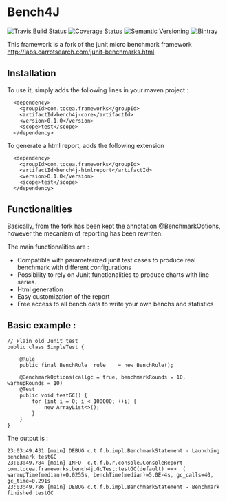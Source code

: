 Bench4J
=====


[![Travis Build Status](http://img.shields.io/travis/sleroy/bench4j.svg)](https://travis-ci.org/sleroy/bench4j)
[![Coverage Status](http://img.shields.io/coveralls/sleroy/bench4j.svg)](https://coveralls.io/r/sleroy/bench4j)
[![Semantic Versioning](http://img.shields.io/:semver-0.1.0-blue.svg)](http://semver.org)
[![Bintray](http://img.shields.io/badge/download-latest-bb00bb.svg)](https://bintray.com/sleroy/kordamp/bench4j)


This framework is a fork of the junit micro benchmark framework <http://labs.carrotsearch.com/junit-benchmarks.html>.

Installation
----------------

To use it, simply adds the following lines in your maven project :

```
  <dependency>
  	<groupId>com.tocea.frameworks</groupId>
  	<artifactId>bench4j-core</artifactId>
  	<version>0.1.0</version>
  	<scope>test</scope>
  </dependency>
```

To generate a html report, adds the following extension

```
  <dependency>
  	<groupId>com.tocea.frameworks</groupId>
  	<artifactId>bench4j-htmlreport</artifactId>
  	<version>0.1.0</version>
  	<scope>test</scope>
  </dependency>
```

Functionalities
-----------------------

Basically, from the fork has been kept the annotation @BenchmarkOptions, however the mecanism of reporting
has been rewriten.

The main functionalities are :

* Compatible with parameterized junit test cases to produce real benchmark with different configurations
* Possibility to rely on Junit functionalities to produce charts with line series.
* Html generation
* Easy customization of the report
* Free access to all bench data to write your own benchs and statistics

Basic example :
------------------------

```
// Plain old Junit test
public class SimpleTest {

	@Rule
	public final BenchRule	rule	= new BenchRule();

	@BenchmarkOptions(callgc = true, benchmarkRounds = 10, warmupRounds = 10)
	@Test
	public void testGC() {
		for (int i = 0; i < 100000; ++i) {
			new ArrayList<>();
		}
	}
}

```

The output is :

```
23:03:49.431 [main] DEBUG c.t.f.b.impl.BenchmarkStatement - Launching benchmark testGC
23:03:49.784 [main] INFO  c.t.f.b.r.console.ConsoleReport - com.tocea.frameworks.bench4j.GcTest:testGC(default) ==>  ( warmupTime(median)=0.0255s, benchTime(median)=5.0E-4s, gc_calls=40, gc_time=0.291s
23:03:49.786 [main] DEBUG c.t.f.b.impl.BenchmarkStatement - Benchmark finished testGC

```



